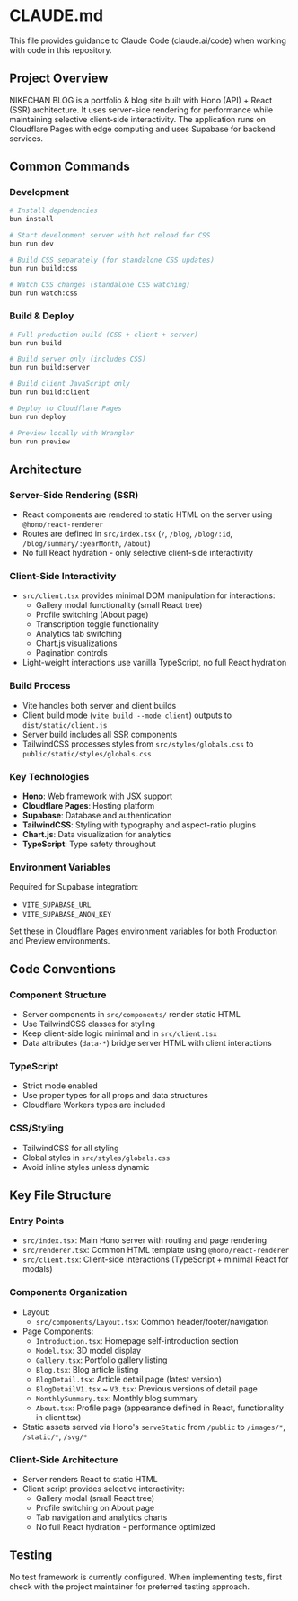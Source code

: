 # CLAUDE.md

This file provides guidance to Claude Code (claude.ai/code) when working with code in this repository.

## Project Overview

NIKECHAN BLOG is a portfolio & blog site built with Hono (API) + React (SSR) architecture. It uses server-side rendering for performance while maintaining selective client-side interactivity. The application runs on Cloudflare Pages with edge computing and uses Supabase for backend services.

## Common Commands

### Development
```bash
# Install dependencies
bun install

# Start development server with hot reload for CSS
bun run dev

# Build CSS separately (for standalone CSS updates)
bun run build:css

# Watch CSS changes (standalone CSS watching)
bun run watch:css
```

### Build & Deploy
```bash
# Full production build (CSS + client + server)
bun run build

# Build server only (includes CSS)
bun run build:server

# Build client JavaScript only
bun run build:client

# Deploy to Cloudflare Pages
bun run deploy

# Preview locally with Wrangler
bun run preview
```

## Architecture

### Server-Side Rendering (SSR)
- React components are rendered to static HTML on the server using `@hono/react-renderer`
- Routes are defined in `src/index.tsx` (`/`, `/blog`, `/blog/:id`, `/blog/summary/:yearMonth`, `/about`)
- No full React hydration - only selective client-side interactivity

### Client-Side Interactivity
- `src/client.tsx` provides minimal DOM manipulation for interactions:
  - Gallery modal functionality (small React tree)
  - Profile switching (About page)
  - Transcription toggle functionality
  - Analytics tab switching
  - Chart.js visualizations
  - Pagination controls
- Light-weight interactions use vanilla TypeScript, no full React hydration

### Build Process
- Vite handles both server and client builds
- Client build mode (`vite build --mode client`) outputs to `dist/static/client.js`
- Server build includes all SSR components
- TailwindCSS processes styles from `src/styles/globals.css` to `public/static/styles/globals.css`

### Key Technologies
- **Hono**: Web framework with JSX support
- **Cloudflare Pages**: Hosting platform
- **Supabase**: Database and authentication
- **TailwindCSS**: Styling with typography and aspect-ratio plugins
- **Chart.js**: Data visualization for analytics
- **TypeScript**: Type safety throughout

### Environment Variables
Required for Supabase integration:
- `VITE_SUPABASE_URL`
- `VITE_SUPABASE_ANON_KEY`

Set these in Cloudflare Pages environment variables for both Production and Preview environments.

## Code Conventions

### Component Structure
- Server components in `src/components/` render static HTML
- Use TailwindCSS classes for styling
- Keep client-side logic minimal and in `src/client.tsx`
- Data attributes (`data-*`) bridge server HTML with client interactions

### TypeScript
- Strict mode enabled
- Use proper types for all props and data structures
- Cloudflare Workers types are included

### CSS/Styling
- TailwindCSS for all styling
- Global styles in `src/styles/globals.css`
- Avoid inline styles unless dynamic

## Key File Structure

### Entry Points
- `src/index.tsx`: Main Hono server with routing and page rendering
- `src/renderer.tsx`: Common HTML template using `@hono/react-renderer`
- `src/client.tsx`: Client-side interactions (TypeScript + minimal React for modals)

### Components Organization
- Layout:
  - `src/components/Layout.tsx`: Common header/footer/navigation
- Page Components:
  - `Introduction.tsx`: Homepage self-introduction section
  - `Model.tsx`: 3D model display
  - `Gallery.tsx`: Portfolio gallery listing
  - `Blog.tsx`: Blog article listing
  - `BlogDetail.tsx`: Article detail page (latest version)
  - `BlogDetailV1.tsx` ~ `V3.tsx`: Previous versions of detail page
  - `MonthlySummary.tsx`: Monthly blog summary
  - `About.tsx`: Profile page (appearance defined in React, functionality in client.tsx)
- Static assets served via Hono's `serveStatic` from `/public` to `/images/*`, `/static/*`, `/svg/*`

### Client-Side Architecture
- Server renders React to static HTML
- Client script provides selective interactivity:
  - Gallery modal (small React tree)
  - Profile switching on About page
  - Tab navigation and analytics charts
  - No full React hydration - performance optimized

## Testing

No test framework is currently configured. When implementing tests, first check with the project maintainer for preferred testing approach.